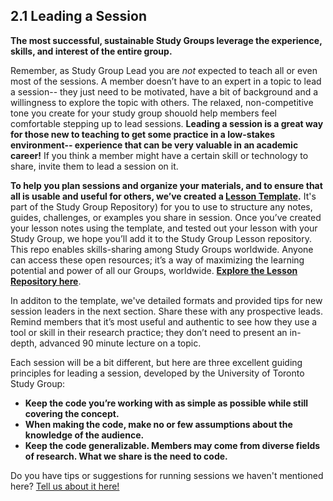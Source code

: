 ## 2.1 Leading a Session  ##
**The most successful, sustainable Study Groups leverage the experience, skills, and interest of the entire group.** 

Remember, as Study Group Lead you are *not* expected to teach all or even most of the sessions. A member doesn’t have to an expert in a topic to lead a session-- they just need to be motivated, have a bit of background and a willingness to explore the topic with others. The relaxed, non-competitive tone you create for your study group shouold help members feel comfortable stepping up to lead sessions. **Leading a session is a great way for those new to teaching to get some practice in a low-stakes environment-- experience that can be very valuable in an academic career!** If you think a member might have a certain skill or technology to share, invite them to lead a session on it.

 **To help you plan sessions and organize your materials, and to ensure that all is usable and useful for others, we’ve created a [Lesson Template](https://github.com/mozillascience/studyGroup/blob/gh-pages/lesson-template.md).** It's part of the Study Group Repository) for you to use to structure any notes, guides, challenges, or examples you share in session. Once you’ve created your lesson notes using the template, and tested out your lesson with your Study Group, we hope you’ll add it to the Study Group Lesson repository.  This repo enables skills-sharing among Study Groups worldwide. Anyone can access these open resources; it’s a way of maximizing the learning potential and power of all our Groups, worldwide. **[Explore the Lesson Repository here](https://github.com/mozillascience/studyGroupLessons)**.  

In additon to the template, we've detailed formats and provided tips for new session leaders in the next section. Share these with any prospective leads. Remind members that it’s most useful and authentic to see how they use a tool or skill in their research practice; they don’t need to present an in-depth, advanced 90 minute lecture on a topic. 

Each session will be a bit different, but here are three excellent guiding principles for leading a session, developed by the University of Toronto Study Group:

* **Keep the code you’re working with as simple as possible while still covering the concept.**
* **When making the code, make no or few assumptions about the knowledge of the audience.**
* **Keep the code generalizable. Members may come from diverse fields of research. What we share is the need to code.**

Do you have tips or suggestions for running sessions we haven't mentioned here? [Tell us about it here!](https://github.com/mozillascience/study-group-onboarding/issues/10)
